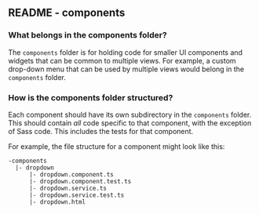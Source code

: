 ## README - components

<!-- START doctoc -->
<!-- END doctoc -->

### What belongs in the components folder?

The `components` folder is for holding code for smaller 
UI components and widgets that can be common to multiple
views. For example, a custom drop-down menu that can be
used by multiple views would belong in the `components`
folder.

### How is the components folder structured?

Each component should have its own subdirectory in the 
`components` folder. This should contain _all_ code
specific to that component, with the exception of Sass
code. This includes the tests for that component.

For example, the file structure for a component might
look like this:

    -components  
      |- dropdown   
          |- dropdown.component.ts    
          |- dropdown.component.test.ts
          |- dropdown.service.ts    
          |- dropdown.service.test.ts
          |- dropdown.html
